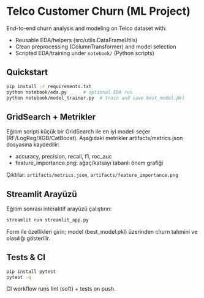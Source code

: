 # Telco Customer Churn (ML Project)

End-to-end churn analysis and modeling on Telco dataset with:
- Reusable EDA/helpers (src/utils.DataFrameUtils)
- Clean preprocessing (ColumnTransformer) and model selection
- Scripted EDA/training under `notebook/` (Python scripts)

## Quickstart

```bash
pip install -r requirements.txt
python notebook/eda.py      # optional EDA run
python notebook/model_trainer.py  # train and save best_model.pkl
```

## GridSearch + Metrikler

Eğitim scripti küçük bir GridSearch ile en iyi modeli seçer (RF/LogReg/XGB/CatBoost). Aşağıdaki metrikler artifacts/metrics.json dosyasına kaydedilir:

- accuracy, precision, recall, f1, roc_auc
- feature_importance.png: ağaç/katsayı tabanlı önem grafiği

Çıktılar: `artifacts/metrics.json`, `artifacts/feature_importance.png`

## Streamlit Arayüzü

Eğitim sonrası interaktif arayüzü çalıştırın:

```bash
streamlit run streamlit_app.py
```

Form ile özellikleri girin; model (best_model.pkl) üzerinden churn tahmini ve olasılığı gösterilir.

## Tests & CI

```bash
pip install pytest
pytest -q
```

CI workflow runs lint (soft) + tests on push.
